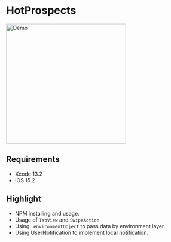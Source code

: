 # HotProspects

<img src="Documentation/demo.gif" alt="Demo" width="320"/>

## Requirements
* Xcode 13.2
* iOS 15.2

## Highlight
* NPM installing and usage.
* Usage of `TabView` and `SwipeAction`.
* Using `.environmentObject` to pass data by environment layer.
* Using UserNotification to implement local notification.
